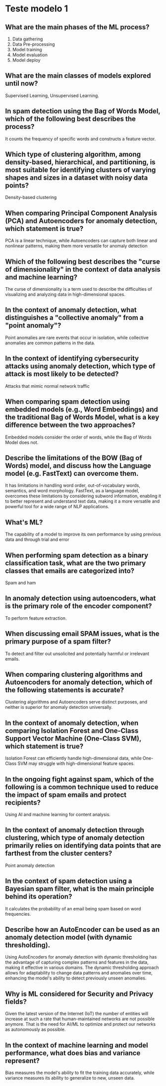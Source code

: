 # Teste modelo 1

## What are the main phases of the ML process?
1. Data gathering
2. Data Pre-processing
3. Model training
4. Model evaluation
5. Model deploy

## What are the main classes of models explored until now?
Supervised Learning, Unsupervised Learning.

## In spam detection using the Bag of Words Model, which of the following best describes the process?
It counts the frequency of specific words and constructs a feature vector.

## Which type of clustering algorithm, among density-based, hierarchical, and partitioning, is most suitable for identifying clusters of varying shapes and sizes in a dataset with noisy data points?
Density-based clustering

## When comparing Principal Component Analysis (PCA) and Autoencoders for anomaly detection, which statement is true?
PCA is a linear technique, while Autoencoders can capture both linear and nonlinear patterns, making them more versatile for anomaly detection

## Which of the following best describes the "curse of dimensionality" in the context of data analysis and machine learning?
The curse of dimensionality is a term used to describe the difficulties of visualizing and analyzing data in high-dimensional spaces.

## In the context of anomaly detection, what distinguishes a "collective anomaly" from a "point anomaly"?
Point anomalies are rare events that occur in isolation, while collective anomalies are common patterns in the data.

## In the context of identifying cybersecurity attacks using anomaly detection, which type of attack is most likely to be detected?
Attacks that mimic normal network traffic

## When comparing spam detection using embedded models (e.g., Word Embeddings) and the traditional Bag of Words Model, what is a key difference between the two approaches?
Embedded models consider the order of words, while the Bag of Words Model does not.

## Describe the limitations of the BOW (Bag of Words) model, and discuss how the Language model (e.g. FastText) can overcome them.
It has limitations in handling word order, out-of-vocabulary words, semantics, and word morphology. FastText, as a language model, overcomes these limitations by considering subword information, enabling it to better represent and understand text data, making it a more versatile and powerful tool for a wide range of NLP applications.

## What's ML?
The capability of a model to improve its own performance by using previous data and through trial and error

## When performing spam detection as a binary classification task, what are the two primary classes that emails are categorized into?
Spam and ham

## In anomaly detection using autoencoders, what is the primary role of the encoder component?
To perform feature extraction.

## When discussing email SPAM issues, what is the primary purpose of a spam filter?
To detect and filter out unsolicited and potentially harmful or irrelevant emails.

## When comparing clustering algorithms and Autoencoders for anomaly detection, which of the following statements is accurate?
Clustering algorithms and Autoencoders serve distinct purposes, and neither is superior for anomaly detection universally.

## In the context of anomaly detection, when comparing Isolation Forest and One-Class Support Vector Machine (One-Class SVM), which statement is true?
Isolation Forest can efficiently handle high-dimensional data, while One-Class SVM may struggle with high-dimensional feature spaces.

## In the ongoing fight against spam, which of the following is a common technique used to reduce the impact of spam emails and protect recipients?
Using AI and machine learning for content analysis.

## In the context of anomaly detection through clustering, which type of anomaly detection primarily relies on identifying data points that are farthest from the cluster centers?
Point anomaly detection

## In the context of spam detection using a Bayesian spam filter, what is the main principle behind its operation?
It calculates the probability of an email being spam based on word frequencies.

## Describe how an AutoEncoder can be used as an anomaly detection model (with dynamic thresholding).
Using AutoEncoders for anomaly detection with dynamic thresholding has the advantage of capturing complex patterns and features in the data, making it effective in various domains. The dynamic thresholding approach allows for adaptability to change data patterns and anomalies over time, enhancing the model's ability to detect previously unseen anomalies.

## Why is ML considered for Security and Privacy fields?
Given the latest version of the Internet (IoT) the number of entities will increase at such a rate that human-maintained networks are not possible anymore. That is the need for AI/ML to optimize and protect our networks as autonomously as possible.

## In the context of machine learning and model performance, what does bias and variance represent?
Bias measures the model's ability to fit the training data accurately, while variance measures its ability to generalize to new, unseen data.